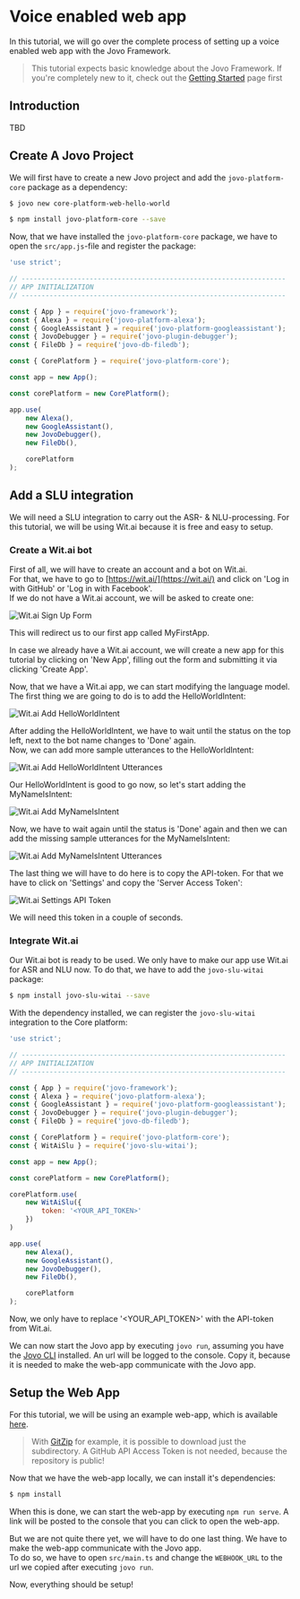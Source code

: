 # Voice enabled web app

In this tutorial, we will go over the complete process of setting up a voice enabled web app with the Jovo Framework.

> This tutorial expects basic knowledge about the Jovo Framework. If you're completely new to it, check out the [Getting Started](https://www.jovo.tech/docs/quickstart) page first

## Introduction
TBD

## Create A Jovo Project
We will first have to create a new Jovo project and add the `jovo-platform-core` package as a dependency:
```sh
$ jovo new core-platform-web-hello-world

$ npm install jovo-platform-core --save
```

Now, that we have installed the `jovo-platform-core` package, we have to open the `src/app.js`-file and register the package:
```javascript
'use strict';

// ------------------------------------------------------------------
// APP INITIALIZATION
// ------------------------------------------------------------------

const { App } = require('jovo-framework');
const { Alexa } = require('jovo-platform-alexa');
const { GoogleAssistant } = require('jovo-platform-googleassistant');
const { JovoDebugger } = require('jovo-plugin-debugger');
const { FileDb } = require('jovo-db-filedb');

const { CorePlatform } = require('jovo-platform-core');

const app = new App();

const corePlatform = new CorePlatform();

app.use(
    new Alexa(),
    new GoogleAssistant(),
    new JovoDebugger(),
    new FileDb(),

    corePlatform
);
```

## Add a SLU integration
We will need a SLU integration to carry out the ASR- & NLU-processing. For this tutorial, we will be using Wit.ai because it is free and easy to setup.

### Create a Wit.ai bot

First of all, we will have to create an account and a bot on Wit.ai. \
For that, we have to go to [https://wit.ai/](https://wit.ai/) and click on 'Log in with GitHub' or 'Log in with Facebook'. \
If we do not have a Wit.ai account, we will be asked to create one:

![Wit.ai Sign Up Form](img/witai-register.png)

This will redirect us to our first app called MyFirstApp.

In case we already have a Wit.ai account, we will create a new app for this tutorial by clicking on 'New App', filling out the form and submitting it via clicking 'Create App'.

Now, that we have a Wit.ai app, we can start modifying the language model. 
The first thing we are going to do is to add the HelloWorldIntent:

![Wit.ai Add HelloWorldIntent](img/witai-add-helloworldintent.gif)

After adding the HelloWorldIntent, we have to wait until the status on the top left, next to the bot name changes to 'Done' again. \
Now, we can add more sample utterances to the HelloWorldIntent:

![Wit.ai Add HelloWorldIntent Utterances](img/witai-add-helloworldintent-utterances.gif)

Our HelloWorldIntent is good to go now, so let's start adding the MyNameIsIntent:

![Wit.ai Add MyNameIsIntent](img/witai-add-mynameisintent.gif)

Now, we have to wait again until the status is 'Done' again and then we can add the missing sample utterances for the MyNameIsIntent:

![Wit.ai Add MyNameIsIntent Utterances](img/witai-add-mynameisintent-utterances.gif)

The last thing we will have to do here is to copy the API-token. For that we have to click on 'Settings' and copy the 'Server Access Token':

![Wit.ai Settings API Token](img/witai-settings-api-token.gif)

We will need this token in a couple of seconds.

### Integrate Wit.ai

Our Wit.ai bot is ready to be used. We only have to make our app use Wit.ai for ASR and NLU now.
To do that, we have to add the `jovo-slu-witai` package:

```sh
$ npm install jovo-slu-witai --save
```

With the dependency installed, we can register the `jovo-slu-witai` integration to the Core platform:

```javascript
'use strict';

// ------------------------------------------------------------------
// APP INITIALIZATION
// ------------------------------------------------------------------

const { App } = require('jovo-framework');
const { Alexa } = require('jovo-platform-alexa');
const { GoogleAssistant } = require('jovo-platform-googleassistant');
const { JovoDebugger } = require('jovo-plugin-debugger');
const { FileDb } = require('jovo-db-filedb');

const { CorePlatform } = require('jovo-platform-core');
const { WitAiSlu } = require('jovo-slu-witai');

const app = new App();

const corePlatform = new CorePlatform();

corePlatform.use(
    new WitAiSlu({
        token: '<YOUR_API_TOKEN>'
    })
)

app.use(
    new Alexa(),
    new GoogleAssistant(),
    new JovoDebugger(),
    new FileDb(),

    corePlatform
);
```

Now, we only have to replace '<YOUR_API_TOKEN>' with the API-token from Wit.ai.

We can now start the Jovo app by executing `jovo run`, assuming you have the [Jovo CLI](https://www.jovo.tech/docs/cli) installed.
An url will be logged to the console. Copy it, because it is needed to make the web-app communicate with the Jovo app.

## Setup the Web App
For this tutorial, we will be using an example web-app, which is available [here](https://github.com/jovotech/jovo-framework/tree/master/examples/typescript/core-platform-clients/vue/one-pager).

>  With [GitZip](https://kinolien.github.io/gitzip/) for example, it is possible to download just the subdirectory. A GitHub API Access Token is not needed, because the repository is public!

Now that we have the web-app locally, we can install it's dependencies:

```sh
$ npm install
```

When this is done, we can start the web-app by executing `npm run serve`. 
A link will be posted to the console that you can click to open the web-app.

But we are not quite there yet, we will have to do one last thing. We have to make the web-app communicate with the Jovo app. \
To do so, we have to open `src/main.ts` and change the `WEBHOOK_URL` to the url we copied after executing `jovo run`.

Now, everything should be setup!
